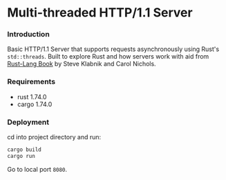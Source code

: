 # Multi-threaded HTTP/1.1 Server

### Introduction

Basic HTTP/1.1 Server that supports requests asynchronously using Rust's `std::threads`. Built to explore Rust and how servers work with aid from [Rust-Lang Book](https://doc.rust-lang.org/book/ch20-00-final-project-a-web-server.html) by Steve Klabnik and Carol Nichols.

### Requirements
- rust 1.74.0
- cargo 1.74.0

### Deployment

cd into project directory and run:

```bash
cargo build
cargo run
```

Go to local port `8080`.
